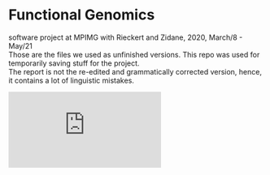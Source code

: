 # Functional Genomics

software project at MPIMG with Rieckert and Zidane, 2020, March/8 - May/21 \
Those are the files we used as unfinished versions. This repo was used for temporarily saving stuff for the project. \
The report is not the re-edited and grammatically corrected version, hence, it contains a lot of linguistic mistakes.

<embed src="https://raw.githubusercontent.com/Scaramir/functional_genomics_2020_MPI/master/Softwareprojekt_Gruppe_1_2020.pdf" type="application/pdf">
</embed>
